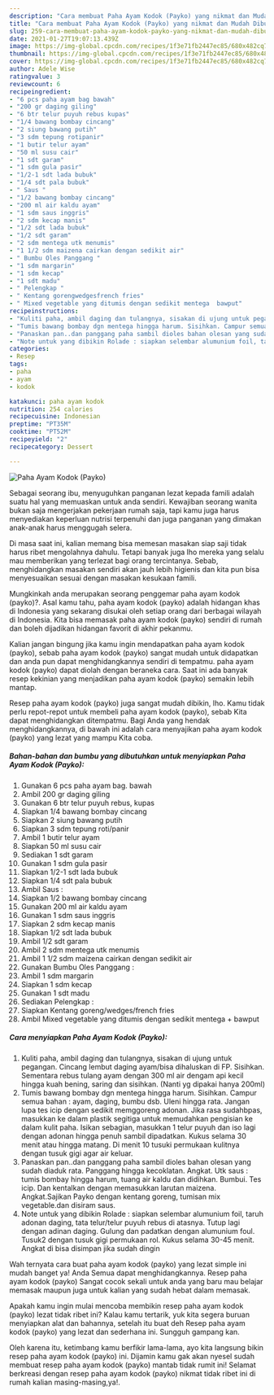 ```yaml
---
description: "Cara membuat Paha Ayam Kodok (Payko) yang nikmat dan Mudah Dibuat"
title: "Cara membuat Paha Ayam Kodok (Payko) yang nikmat dan Mudah Dibuat"
slug: 259-cara-membuat-paha-ayam-kodok-payko-yang-nikmat-dan-mudah-dibuat
date: 2021-01-27T19:07:13.439Z
image: https://img-global.cpcdn.com/recipes/1f3e71fb2447ec85/680x482cq70/paha-ayam-kodok-payko-foto-resep-utama.jpg
thumbnail: https://img-global.cpcdn.com/recipes/1f3e71fb2447ec85/680x482cq70/paha-ayam-kodok-payko-foto-resep-utama.jpg
cover: https://img-global.cpcdn.com/recipes/1f3e71fb2447ec85/680x482cq70/paha-ayam-kodok-payko-foto-resep-utama.jpg
author: Adele Wise
ratingvalue: 3
reviewcount: 6
recipeingredient:
- "6 pcs paha ayam bag bawah"
- "200 gr daging giling"
- "6 btr telur puyuh rebus kupas"
- "1/4 bawang bombay cincang"
- "2 siung bawang putih"
- "3 sdm tepung rotipanir"
- "1 butir telur ayam"
- "50 ml susu cair"
- "1 sdt garam"
- "1 sdm gula pasir"
- "1/2-1 sdt lada bubuk"
- "1/4 sdt pala bubuk"
- " Saus "
- "1/2 bawang bombay cincang"
- "200 ml air kaldu ayam"
- "1 sdm saus inggris"
- "2 sdm kecap manis"
- "1/2 sdt lada bubuk"
- "1/2 sdt garam"
- "2 sdm mentega utk menumis"
- "1 1/2 sdm maizena cairkan dengan sedikit air"
- " Bumbu Oles Panggang "
- "1 sdm margarin"
- "1 sdm kecap"
- "1 sdt madu"
- " Pelengkap "
- " Kentang gorengwedgesfrench fries"
- " Mixed vegetable yang ditumis dengan sedikit mentega  bawput"
recipeinstructions:
- "Kuliti paha, ambil daging dan tulangnya, sisakan di ujung untuk pegangan. Cincang lembut daging ayam/bisa dihaluskan di FP. Sisihkan. Sementara rebus tulang ayam dengan 300 ml air dengam api kecil hingga kuah bening, saring dan sisihkan. (Nanti yg dipakai hanya 200ml)"
- "Tumis bawang bombay dgn mentega hingga harum. Sisihkan. Campur semua bahan : ayam, daging, bumbu dsb. Uleni hingga rata. Jangan lupa tes icip dengan sedikit memggoreng adonan. Jika rasa sudahbpas, masukkan ke dalam plastik segitiga untuk memudahkan pengisian ke dalam kulit paha. Isikan sebagian, masukkan 1 telur puyuh dan iso lagi dengan adonan hingga penuh sambil dipadatkan. Kukus selama 30 menit atau hingga matang. Di menit 10 tusuki permukaan kulitnya dengan tusuk gigi agar air keluar."
- "Panaskan pan..dan panggang paha sambil dioles bahan olesan yang sudah diaduk rata. Panggang hingga kecoklatan. Angkat. Utk saus : tumis bombay hingga harum, tuang air kaldu dan didihkan. Bumbui. Tes icip. Dan kentalkan dengan memasukkan larutan maizena. Angkat.Sajikan Payko dengan kentang goreng, tumisan mix vegetable.dan disiram saus."
- "Note untuk yang dibikin Rolade : siapkan selembar alumunium foil, taruh adonan daging, tata telur/telur puyuh rebus di atasnya. Tutup lagi dengan adinan daging. Gulung dan padatkan dengan alumunium foul. Tusuk2 dengan tusuk gigi permukaan rol. Kukus selama 30-45 menit. Angkat di bisa disimpan jika sudah dingin"
categories:
- Resep
tags:
- paha
- ayam
- kodok

katakunci: paha ayam kodok 
nutrition: 254 calories
recipecuisine: Indonesian
preptime: "PT35M"
cooktime: "PT52M"
recipeyield: "2"
recipecategory: Dessert

---
```



![Paha Ayam Kodok (Payko)](https://img-global.cpcdn.com/recipes/1f3e71fb2447ec85/680x482cq70/paha-ayam-kodok-payko-foto-resep-utama.jpg)

Sebagai seorang ibu, menyuguhkan panganan lezat kepada famili adalah suatu hal yang memuaskan untuk anda sendiri. Kewajiban seorang  wanita bukan saja mengerjakan pekerjaan rumah saja, tapi kamu juga harus menyediakan keperluan nutrisi terpenuhi dan juga panganan yang dimakan anak-anak harus menggugah selera.

Di masa  saat ini, kalian memang bisa memesan masakan siap saji tidak harus ribet mengolahnya dahulu. Tetapi banyak juga lho mereka yang selalu mau memberikan yang terlezat bagi orang tercintanya. Sebab, menghidangkan masakan sendiri akan jauh lebih higienis dan kita pun bisa menyesuaikan sesuai dengan masakan kesukaan famili. 



Mungkinkah anda merupakan seorang penggemar paha ayam kodok (payko)?. Asal kamu tahu, paha ayam kodok (payko) adalah hidangan khas di Indonesia yang sekarang disukai oleh setiap orang dari berbagai wilayah di Indonesia. Kita bisa memasak paha ayam kodok (payko) sendiri di rumah dan boleh dijadikan hidangan favorit di akhir pekanmu.

Kalian jangan bingung jika kamu ingin mendapatkan paha ayam kodok (payko), sebab paha ayam kodok (payko) sangat mudah untuk didapatkan dan anda pun dapat menghidangkannya sendiri di tempatmu. paha ayam kodok (payko) dapat diolah dengan beraneka cara. Saat ini ada banyak resep kekinian yang menjadikan paha ayam kodok (payko) semakin lebih mantap.

Resep paha ayam kodok (payko) juga sangat mudah dibikin, lho. Kamu tidak perlu repot-repot untuk membeli paha ayam kodok (payko), sebab Kita dapat menghidangkan ditempatmu. Bagi Anda yang hendak menghidangkannya, di bawah ini adalah cara menyajikan paha ayam kodok (payko) yang lezat yang mampu Kita coba.

<!--inarticleads1-->

##### Bahan-bahan dan bumbu yang dibutuhkan untuk menyiapkan Paha Ayam Kodok (Payko):

1. Gunakan 6 pcs paha ayam bag. bawah
1. Ambil 200 gr daging giling
1. Gunakan 6 btr telur puyuh rebus, kupas
1. Siapkan 1/4 bawang bombay cincang
1. Siapkan 2 siung bawang putih
1. Siapkan 3 sdm tepung roti/panir
1. Ambil 1 butir telur ayam
1. Siapkan 50 ml susu cair
1. Sediakan 1 sdt garam
1. Gunakan 1 sdm gula pasir
1. Siapkan 1/2-1 sdt lada bubuk
1. Siapkan 1/4 sdt pala bubuk
1. Ambil  Saus :
1. Siapkan 1/2 bawang bombay cincang
1. Gunakan 200 ml air kaldu ayam
1. Gunakan 1 sdm saus inggris
1. Siapkan 2 sdm kecap manis
1. Siapkan 1/2 sdt lada bubuk
1. Ambil 1/2 sdt garam
1. Ambil 2 sdm mentega utk menumis
1. Ambil 1 1/2 sdm maizena cairkan dengan sedikit air
1. Gunakan  Bumbu Oles Panggang :
1. Ambil 1 sdm margarin
1. Siapkan 1 sdm kecap
1. Gunakan 1 sdt madu
1. Sediakan  Pelengkap :
1. Siapkan  Kentang goreng/wedges/french fries
1. Ambil  Mixed vegetable yang ditumis dengan sedikit mentega + bawput




<!--inarticleads2-->

##### Cara menyiapkan Paha Ayam Kodok (Payko):

1. Kuliti paha, ambil daging dan tulangnya, sisakan di ujung untuk pegangan. Cincang lembut daging ayam/bisa dihaluskan di FP. Sisihkan. Sementara rebus tulang ayam dengan 300 ml air dengam api kecil hingga kuah bening, saring dan sisihkan. (Nanti yg dipakai hanya 200ml)
1. Tumis bawang bombay dgn mentega hingga harum. Sisihkan. Campur semua bahan : ayam, daging, bumbu dsb. Uleni hingga rata. Jangan lupa tes icip dengan sedikit memggoreng adonan. Jika rasa sudahbpas, masukkan ke dalam plastik segitiga untuk memudahkan pengisian ke dalam kulit paha. Isikan sebagian, masukkan 1 telur puyuh dan iso lagi dengan adonan hingga penuh sambil dipadatkan. Kukus selama 30 menit atau hingga matang. Di menit 10 tusuki permukaan kulitnya dengan tusuk gigi agar air keluar.
1. Panaskan pan..dan panggang paha sambil dioles bahan olesan yang sudah diaduk rata. Panggang hingga kecoklatan. Angkat. Utk saus : tumis bombay hingga harum, tuang air kaldu dan didihkan. Bumbui. Tes icip. Dan kentalkan dengan memasukkan larutan maizena. Angkat.Sajikan Payko dengan kentang goreng, tumisan mix vegetable.dan disiram saus.
1. Note untuk yang dibikin Rolade : siapkan selembar alumunium foil, taruh adonan daging, tata telur/telur puyuh rebus di atasnya. Tutup lagi dengan adinan daging. Gulung dan padatkan dengan alumunium foul. Tusuk2 dengan tusuk gigi permukaan rol. Kukus selama 30-45 menit. Angkat di bisa disimpan jika sudah dingin




Wah ternyata cara buat paha ayam kodok (payko) yang lezat simple ini mudah banget ya! Anda Semua dapat menghidangkannya. Resep paha ayam kodok (payko) Sangat cocok sekali untuk anda yang baru mau belajar memasak maupun juga untuk kalian yang sudah hebat dalam memasak.

Apakah kamu ingin mulai mencoba membikin resep paha ayam kodok (payko) lezat tidak ribet ini? Kalau kamu tertarik, yuk kita segera buruan menyiapkan alat dan bahannya, setelah itu buat deh Resep paha ayam kodok (payko) yang lezat dan sederhana ini. Sungguh gampang kan. 

Oleh karena itu, ketimbang kamu berfikir lama-lama, ayo kita langsung bikin resep paha ayam kodok (payko) ini. Dijamin kamu gak akan nyesel sudah membuat resep paha ayam kodok (payko) mantab tidak rumit ini! Selamat berkreasi dengan resep paha ayam kodok (payko) nikmat tidak ribet ini di rumah kalian masing-masing,ya!.


